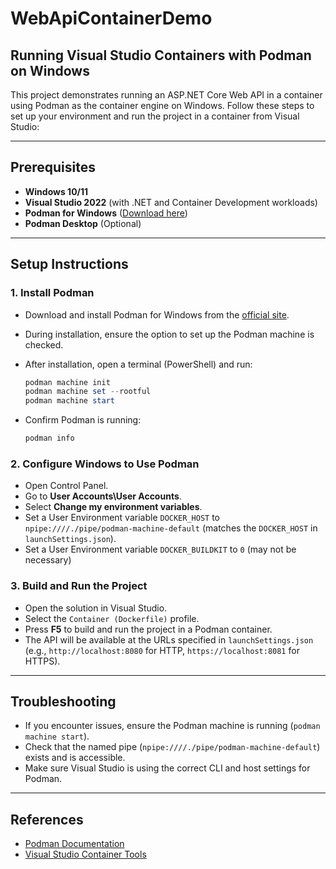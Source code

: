 # WebApiContainerDemo

## Running Visual Studio Containers with Podman on Windows

This project demonstrates running an ASP.NET Core Web API in a container using Podman as the container engine on Windows. Follow these steps to set up your environment and run the project in a container from Visual Studio:

---

## Prerequisites

- **Windows 10/11**
- **Visual Studio 2022** (with .NET and Container Development workloads)
- **Podman for Windows** ([Download here](https://podman.io/getting-started/installation))
- **Podman Desktop** (Optional)

---

## Setup Instructions

### 1. Install Podman
- Download and install Podman for Windows from the [official site](https://podman.io/getting-started/installation).
- During installation, ensure the option to set up the Podman machine is checked.
- After installation, open a terminal (PowerShell) and run:

  ```powershell
  podman machine init
  podman machine set --rootful
  podman machine start
  ```

- Confirm Podman is running:

  ```powershell
  podman info
  ```

### 2. Configure Windows to Use Podman

- Open Control Panel.
- Go to **User Accounts\User Accounts**.
- Select **Change my environment variables**.
- Set a User Environment variable `DOCKER_HOST` to `npipe:////./pipe/podman-machine-default` (matches the `DOCKER_HOST` in `launchSettings.json`).
- Set a User Environment variable `DOCKER_BUILDKIT` to `0` (may not be necessary)


### 3. Build and Run the Project

- Open the solution in Visual Studio.
- Select the `Container (Dockerfile)` profile.
- Press **F5** to build and run the project in a Podman container.
- The API will be available at the URLs specified in `launchSettings.json` (e.g., `http://localhost:8080` for HTTP, `https://localhost:8081` for HTTPS).

---

## Troubleshooting

- If you encounter issues, ensure the Podman machine is running (`podman machine start`).
- Check that the named pipe (`npipe:////./pipe/podman-machine-default`) exists and is accessible.
- Make sure Visual Studio is using the correct CLI and host settings for Podman.

---

## References

- [Podman Documentation](https://docs.podman.io/)
- [Visual Studio Container Tools](https://learn.microsoft.com/en-us/visualstudio/containers/overview)
